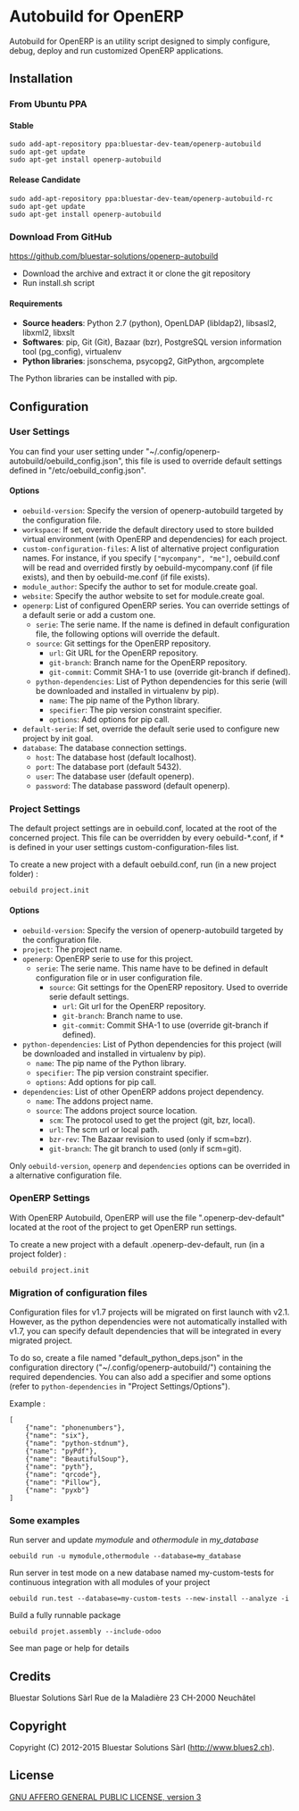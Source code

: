 # Autobuild for OpenERP

Autobuild for OpenERP is an utility script designed to simply configure, debug, deploy and run customized OpenERP applications.

## Installation

### From Ubuntu PPA

#### Stable

	sudo add-apt-repository ppa:bluestar-dev-team/openerp-autobuild
	sudo apt-get update
	sudo apt-get install openerp-autobuild
	
#### Release Candidate

	sudo add-apt-repository ppa:bluestar-dev-team/openerp-autobuild-rc
	sudo apt-get update
	sudo apt-get install openerp-autobuild
	
### Download From GitHub

https://github.com/bluestar-solutions/openerp-autobuild

* Download the archive and extract it or clone the git repository
* Run install.sh script

#### Requirements

* **Source headers**: Python 2.7 (python), OpenLDAP (libldap2), libsasl2, libxml2, libxslt
* **Softwares**: pip, Git (Git), Bazaar (bzr), PostgreSQL version information tool (pg_config), virtualenv
* **Python libraries**: jsonschema, psycopg2, GitPython, argcomplete

The Python libraries can be installed with pip.

## Configuration

### User Settings

You can find your user setting under "~/.config/openerp-autobuild/oebuild_config.json", this file is
used to override default settings defined in "/etc/oebuild_config.json".

#### Options

* ``oebuild-version``: Specify the version of openerp-autobuild targeted by the configuration file.
* ``workspace``: If set, override the default directory used to store builded virtual environment (with OpenERP and dependencies) for each project.
* ``custom-configuration-files``: A list of alternative project configuration names. For instance, if you specify ``["mycompany", "me"]``, 
  oebuild.conf will be read and overrided firstly by oebuild-mycompany.conf (if file exists), and then by oebuild-me.conf (if file exists).
* ``module_author``: Specify the author to set for module.create goal.
* ``website``: Specify the author website to set for module.create goal.
* ``openerp``: List of configured OpenERP series. You can override settings of a default serie or add a custom one.
    * ``serie``: The serie name. If the name is defined in default configuration file, the following options will override the default.
    * ``source``: Git settings for the OpenERP repository.
    	* ``url``: Git URL for the OpenERP repository.
    	* ``git-branch``: Branch name for the OpenERP repository.
    	* ``git-commit``: Commit SHA-1 to use (override git-branch if defined).
    * ``python-dependencies``: List of Python dependencies for this serie (will be downloaded and installed in virtualenv by pip).
        * ``name``: The pip name of the Python library.
        * ``specifier``: The pip version constraint specifier.
        * ``options``: Add options for pip call.
* ``default-serie``: If set, override the default serie used to configure new project by init goal.
* ``database``: The database connection settings.
    * ``host``: The database host (default localhost).
    * ``port``: The database port (default 5432).
    * ``user``: The database user (default openerp).
    * ``password``: The database password (default openerp).

### Project Settings

The default project settings are in oebuild.conf, located at the root of the concerned project. This file can be overridden by every oebuild-*.conf, 
if * is defined in your user settings custom-configuration-files list.

To create a new project with a default oebuild.conf, run (in a new project folder) :

	oebuild project.init

#### Options

* ``oebuild-version``: Specify the version of openerp-autobuild targeted by the configuration file.
* ``project``: The project name.
* ``openerp``: OpenERP serie to use for this project.
    * ``serie``: The serie name. This name have to be defined in default configuration file or in user configuration file.
        * ``source``: Git settings for the OpenERP repository. Used to override serie default settings.
            * ``url``: Git url for the OpenERP repository.
            * ``git-branch``: Branch name to use.        
            * ``git-commit``: Commit SHA-1 to use (override git-branch if defined).
* ``python-dependencies``: List of Python dependencies for this project (will be downloaded and installed in virtualenv by pip).
    * ``name``: The pip name of the Python library.
    * ``specifier``: The pip version constraint specifier.
    * ``options``: Add options for pip call.
* ``dependencies``: List of other OpenERP addons project dependency.
    * ``name``: The addons project name.
    * ``source``: The addons project source location.
        * ``scm``: The protocol used to get the project (git, bzr, local).
        * ``url``: The scm url or local path.
        * ``bzr-rev``: The Bazaar revision to used (only if scm=bzr).
        * ``git-branch``: The git branch to used (only if scm=git).

Only ``oebuild-version``, ``openerp`` and ``dependencies`` options can be overrided in a alternative configuration file.

### OpenERP Settings

With OpenERP Autobuild, OpenERP will use the file ".openerp-dev-default" located at the root of the project to get OpenERP run settings.

To create a new project with a default .openerp-dev-default, run (in a project folder) :

	oebuild project.init
	
### Migration of configuration files

Configuration files for v1.7 projects will be migrated on first launch with v2.1.
However, as the python dependencies were not automatically installed with v1.7, you can specify default dependencies that will be integrated in every migrated project.

To do so, create a file named "default_python_deps.json" in the configuration directory ("~/.config/openerp-autobuild/") containing the required dependencies.
You can also add a specifier and some options (refer to ``python-dependencies`` in "Project Settings/Options").

Example :

	[
	    {"name": "phonenumbers"},
	    {"name": "six"},
	    {"name": "python-stdnum"},
	    {"name": "pyPdf"},
	    {"name": "BeautifulSoup"},
	    {"name": "pyth"},
	    {"name": "qrcode"},
	    {"name": "Pillow"},
	    {"name": "pyxb"}
	]

### Some examples

Run server and update _mymodule_ and _othermodule_ in _my_database_ 

	oebuild run -u mymodule,othermodule --database=my_database

Run server in test mode on a new database named my-custom-tests for continuous integration with all modules of your project

	oebuild run.test --database=my-custom-tests --new-install --analyze -i

Build a fully runnable package

	oebuild projet.assembly --include-odoo

See man page or help for details

## Credits

Bluestar Solutions Sàrl
Rue de la Maladière 23
CH-2000 Neuchâtel

## Copyright

Copyright (C) 2012-2015 Bluestar Solutions Sàrl (<http://www.blues2.ch>).

## License

[GNU AFFERO GENERAL PUBLIC LICENSE, version 3](http://www.gnu.org/licenses/agpl-3.0.html)

